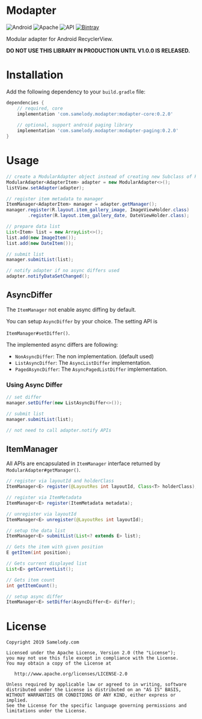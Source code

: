 # Modapter

![Android](https://img.shields.io/badge/platform-Android-brightgreen.svg)
![Apache](https://img.shields.io/github/license/samelody/modapter.svg)
![API](https://img.shields.io/badge/API-15%2B-brightgreen.svg)
[![Bintray](https://api.bintray.com/packages/belinwu/maven/modapter/images/download.svg)](https://bintray.com/belinwu/maven/modapter/_latestVersion)

Modular adapter for Android RecyclerView.

**DO NOT USE THIS LIBRARY IN PRODUCTION UNTIL V1.0.0 IS RELEASED.**

# Installation

Add the following dependency to your `build.gradle` file:

```groovy
dependencies {
    // required, core
    implementation 'com.samelody.modapter:modapter-core:0.2.0'
    
    // optional, support android paging library
    implementation 'com.samelody.modapter:modapter-paging:0.2.0'
}
```

# Usage

```java
// create a ModularAdapter object instead of creating new Subclass of RecyclerView.Adapter.
ModularAdapter<AdapterItem> adapter = new ModularAdapter<>();
listView.setAdapter(adapter);

// register item metadata to manager
ItemManager<AdapterItem> manager = adapter.getManager();
manager.register(R.layout.item_gallery_image, ImageViewHolder.class)
        .register(R.layout.item_gallery_date, DateViewHolder.class);

// prepare data list
List<Item> list = new ArrayList<>();
list.add(new ImageItem());
list.add(new DateItem());

// submit list
manager.submitList(list);

// notify adapter if no async differs used
adapter.notifyDataSetChanged();
```

## AsyncDiffer

The `ItemManager` not enable async diffing by default.

You can setup `AsyncDiffer` by your choice. The setting API is

`ItemManager#setDiffer()`.

The implemented async differs are following:

- `NonAsyncDiffer`: The non implementation. (default used)
- `ListAsyncDiffer`: The `AsyncListDiffer` implementation.
- `PagedAsyncDiffer`: The `AsyncPagedListDiffer` implementation.

### Using Async Differ

```java
// set differ
manager.setDiffer(new ListAsyncDiffer<>());

// submit list
manager.submitList(list);

// not need to call adapter.notify APIs
```

## ItemManager

All APIs are encapsulated in `ItemManager` interface returned by `ModularAdapter#getManager()`.

```java
// register via layoutId and holderClass
ItemManager<E> register(@LayoutRes int layoutId, Class<T> holderClass);

// register via ItemMetadata
ItemManager<E> register(ItemMetadata metadata);

// unregister via layoutId
ItemManager<E> unregister(@LayoutRes int layoutId);

// setup the data list
ItemManager<E> submitList(List<? extends E> list);

// Gets the item with given position
E getItem(int position);

// Gets current displayed list
List<E> getCurrentList();

// Gets item count
int getItemCount();

// setup async differ
ItemManager<E> setDiffer(AsyncDiffer<E> differ);
```

# License

```
Copyright 2019 Samelody.com

Licensed under the Apache License, Version 2.0 (the "License");
you may not use this file except in compliance with the License.
You may obtain a copy of the License at

   http://www.apache.org/licenses/LICENSE-2.0

Unless required by applicable law or agreed to in writing, software
distributed under the License is distributed on an "AS IS" BASIS,
WITHOUT WARRANTIES OR CONDITIONS OF ANY KIND, either express or implied.
See the License for the specific language governing permissions and
limitations under the License.
```